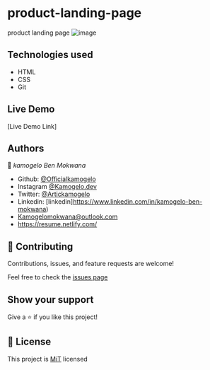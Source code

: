 # product-landing-page
product landing page
![image]()

## Technologies used

- HTML
- CSS
- Git

## Live Demo

[Live Demo Link]

## Authors

👤 *kamogelo Ben Mokwana*

-   Github: [@Officialkamogelo](https://github.com/Officialkamogelo)
-   Instagram [@Kamogelo.dev](htpps://instagram.com/Kamogelo.dev)
-   Twitter: [@Artickamogelo](https://twitter.com/KamogeloMahlangu)
-   Linkedin: [linkedin]https://www.linkedin.com/in/kamogelo-ben-mokwana)
-   <Kamogelomokwana@outlook.com>
-   <https://resume.netlify.com/>

## 🤝 Contributing

Contributions, issues, and feature requests are welcome!

Feel free to check the [issues page]()

## Show your support

Give a ⭐ if you like this project!

## 📝 License

This project is [MiT](https://opensource.org/licenses/MIT) licensed
